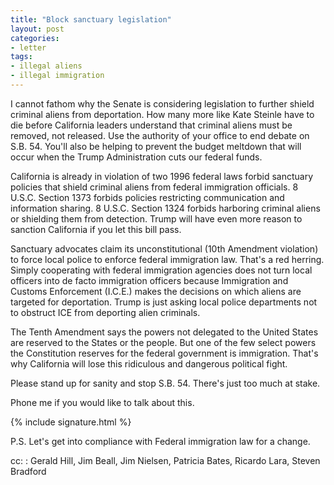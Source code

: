 ```yaml
---
title: "Block sanctuary legislation"
layout: post
categories:
- letter
tags:
- illegal aliens
- illegal immigration
---
```


I cannot fathom why the Senate is considering legislation to further shield criminal aliens from deportation. How many more like Kate Steinle have to die before California leaders understand that criminal aliens must be removed, not released. Use the authority of your office to end debate on S.B. 54. You'll also be helping to prevent the budget meltdown that will occur when the Trump Administration cuts our federal funds.

California is already in violation of two 1996 federal laws forbid sanctuary policies that shield criminal aliens from federal immigration officials. 8 U.S.C. Section 1373 forbids policies restricting communication and information sharing. 8 U.S.C. Section 1324 forbids harboring criminal aliens or shielding them from detection. Trump will have even more reason to sanction California if you let this bill pass.

Sanctuary advocates claim its unconstitutional (10th Amendment violation) to force local police to enforce federal immigration law. That's a red herring. Simply cooperating with federal immigration agencies does not turn local officers into de facto immigration officers because Immigration and Customs Enforcement (I.C.E.) makes the decisions on which aliens are targeted for deportation. Trump is just asking local police departments not to obstruct ICE from deporting alien criminals.

The Tenth Amendment says the powers not delegated to the United States are reserved to the States or the people. But one of the few select powers the Constitution reserves for the federal government is immigration. That's why California will lose this ridiculous and dangerous political fight.

Please stand up for sanity and stop S.B. 54. There's just too much at stake.

Phone me if you would like to talk about this.

{% include signature.html %}

P.S. Let's get into compliance with Federal immigration law for a change.

cc:
: Gerald Hill, Jim Beall, Jim Nielsen, Patricia Bates, Ricardo Lara, Steven Bradford
